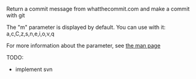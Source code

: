 Return a commit message from whatthecommit.com and make a commit with git

The "m" parameter is displayed by default. You can use with it: a,c,C,z,s,n,e,i,o,v,q

For more information about the parameter, see [the man page](http://linux.die.net/man/1/git-commit)

TODO:

- implement svn
